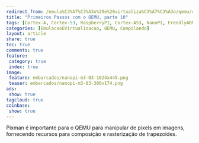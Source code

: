 ```yaml
---
redirect_from: /emula%C3%A7%C3%A3o%20e%20virtualiza%C3%A7%C3%A3o/qemu/compilando/Primeiros_Passos_com_o_QEMU-parte-10/
title: "Primeiros Passos com o QEMU, parte 10" 
tags: [Cortex-A, Cortex-53, RaspberryPI, Cortex-A53, NanoPI, FrendlyARM, ARM, Intel, TBB,  Emulação, Virtualização, KVM, QEMU, VMware, VirtualBox, VBox, Hiper-V, Xen, GNU ARM Eclipse, Eclipse, Windows, RTOS, uOS, pixman, xTensa, AVR]
categories: [EmulacaoEVirtualizacao, QEMU, Compilando]
layout: article
share: true
toc: true
comments: true
feature:
 category: true
 index: true
image:
 feature: embarcados/nanopi-m3-03-1024x445.png
 teaser: embarcados/nanopi-m3-03-300x174.png
ads: 
 show: true
tagcloud: true
coinbase:
 show: true
---
```


Pixman é importante para o QEMU para manipular de pixels em imagens, fornecendo recursos para composição e rasterização de trapezoides. 

<!--more->

O Pixman é importante apenas para versões do qemu acima de 1.3.

Para obter em nosso repositório use o comando:

```sh
git submodule update --init pixman
```


Execute os seguintes comandos para começar a preparar o ambiente.

```sh
cd pixman
./autogen.sh
```
 

Agora vamos preparar as variáveis de ambiente para nossa compilação.

```sh
~/qemu-delfino/pixman $ export GNULIB_SRCDIR="~/qemu-delfino/gnulib"  
~/qemu-delfino/pixman $ export GNULIB_TOOL="~/qemu-delfino/gnulib-tool"
~/qemu-delfino/pixman $ export GLIB_CFLAGS="-I /mingw64/include/glib-2.0 -I /mingw64/lib/glib-2.0/include"
~/qemu-delfino/pixman $ export GLIB_LIBS="-lglib-2.0"
~/qemu-delfino/pixman $ export ZLIB_CFLAGS="-I /mingw64/include/ -I /mingw64/include"
~/qemu-delfino/pixman $ export GLIB_LIBS=""
~/qemu-delfino/pixman $ export LIBFFI_CFLAGS='-I /mingw64/lib/libffi-3.99999/include'
~/qemu-delfino/pixman $ export LIBFFI_LIBS=-lffi
```

Fique atento a definição das variáveis, mesmo que já tenha definido antes, certifique todas estão corretas.

```sh
~/qemu-delfino/pixman $ cd ../build
~/qemu-delfino/build $ mkdir pixman
~/qemu-delfino/build $ cd pixman
~/qemu-delfino/build/pixman $ ../../glib/configure \
            --prefix=/mingw64 \
            --build=x86_64-w64-mingw32 \
            --host=x86_64-w64-mingw32 \
            --target=x86_64-w64-mingw32 
~/qemu-delfino/build/pixman $ make
~/qemu-delfino/build/pixman $ make install
```



[Estamos trabalhando no passo 11.](http://carlosdelfino.eti.br/emula%C3%A7%C3%A3o%20e%20virtualiza%C3%A7%C3%A3o/qemu/compilando/Primeiros_Passos_com_o_QEMU-parte-11